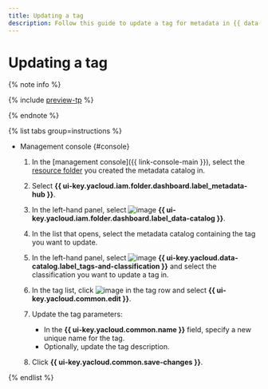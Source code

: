 ```yaml
---
title: Updating a tag
description: Follow this guide to update a tag for metadata in {{ data-catalog-full-name }}.
---
```


# Updating a tag


{% note info %}

{% include [preview-tp](../../../_includes/preview-tp.md) %}

{% endnote %}


{% list tabs group=instructions %}

- Management console {#console}

  1. In the [management console]({{ link-console-main }}), select the [resource folder](../../../resource-manager/concepts/resources-hierarchy.md#folder) you created the metadata catalog in.
  1. Select **{{ ui-key.yacloud.iam.folder.dashboard.label_metadata-hub }}**.
  1. In the left-hand panel, select ![image](../../../_assets/console-icons/folder-magnifier.svg) **{{ ui-key.yacloud.iam.folder.dashboard.label_data-catalog }}**.
  1. In the list that opens, select the metadata catalog containing the tag you want to update.
  1. In the left-hand panel, select ![image](../../../_assets/console-icons/tag.svg) **{{ ui-key.yacloud.data-catalog.label_tags-and-classification }}** and select the classification you want to update a tag in.
  1. In the tag list, click ![image](../../../_assets/console-icons/ellipsis.svg) in the tag row and select **{{ ui-key.yacloud.common.edit }}**.
  1. Update the tag parameters:

      * In the **{{ ui-key.yacloud.common.name }}** field, specify a new unique name for the tag.
      * Optionally, update the tag description.

  1. Click **{{ ui-key.yacloud.common.save-changes }}**.

{% endlist %}

